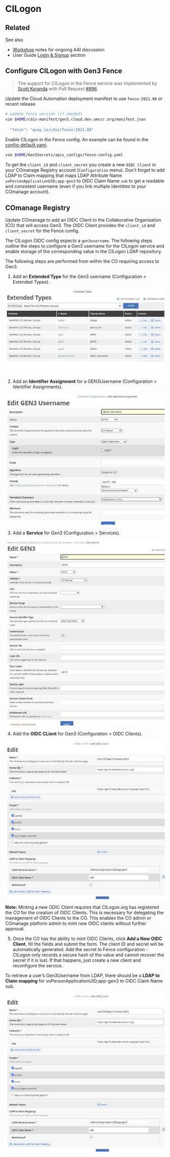 # CILogon

## Related

See also

- [Workshop](../workshop) notes for ongoing AAI discussion
- User Guide [Login & Signup](../user-guide/login-signup.md) section

## Configure CILogon with Gen3 Fence

> The support for CILogon in the Fence service was implemented by [Scott Koranda](https://github.com/skoranda) with Pull Request [#896](https://github.com/uc-cdis/fence/pull/896).

Update the Cloud Automation deployment manifest to use `fence:2021.08` or recent release.

```bash
# update fence version (if needed)
vim $HOME/cdis-manifest/gen3.cloud.dev.umccr.org/manifest.json

  "fence": "quay.io/cdis/fence:2021.08"
```

Enable CILogon in the Fence config. An example can be found in the [config-default.yaml](https://github.com/uc-cdis/fence/blob/master/fence/config-default.yaml).
```bash
vim $HOME/Gen3Secrets/apis_configs/fence-config.yaml
```

To get the `client_id` and `client_secret` you create a new `OIDC Client` in your COmanage Registry account (`Configuration` menu). Don't forget to add LDAP to Claim mapping that maps LDAP Attribute Name `voPersonApplicationUID;app-gen3` to OIDC Claim Name `sub` to get a readable and consistent username (even if you link multiple identities to your COmanage account).

## COmanage Registry

Update COmanage to add an OIDC Client to the Collaborative Organisation (CO) that will access Gen3. The OIDC Client provides the `client_id` and `client_secret` for the Fence config.

The CILogon OIDC config expects a `gen3username`. The following steps outline the steps to configure a Gen3 username for the CILogon service and enable storage of the corresponding value in the CILogon LDAP repository.

The following steps are performed from within the CO requiring access to Gen3.
1) Add an **Extended Type** for the Gen3 username (Configuration > Extended Types).

<img src="./imgs/extended types.jpg"/>

2) Add an **Identifier Assignment** for a GEN3Username (Configuration > Identifier Assignments).

<img src="./imgs/identifier assignment.jpg"/>

3) Add a **Service** for Gen3 (Configuration > Services).

<img src="./imgs/services.jpg"/>

4) Add the **OIDC CLient** for Gen3 (Configuration > OIDC Clients).

<img src="./imgs/OIDC client.jpg"/>

**Note:** Minting a new ODIC Client requires that CILogon.org has registered the CO for the creation of OIDC Clients. This is necessary for delegating the management of OIDC Clients to the CO. This enables the CO admin or COmanage platform admin to mint new OIDC clients without further approval.

5) Once the CO has the ability to mint OIDC Clients, click **Add a New OIDC Client**, fill the fields and submit the form. The client ID and secret will be automatically generated. Add the secret to Fence configuration - CILogon only records a secure hash of the value and cannot recover the secret if it is lost. If that happens, just create a new client and reconfigure the service.

To retrieve a user’s Gen3Username from LDAP, there should be a **LDAP to Claim mapping** for voPersonApplicationUID;app-gen3 to OIDC Claim Name sub.

<img src="./imgs/OIDC client.jpg"/>
